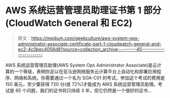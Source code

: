 # AWS 系统运营管理员助理证书第 1 部分(CloudWatch General 和 EC2)

> 原文：<https://medium.com/geekculture/aws-system-ops-administrator-associate-certificate-part-1-cloudwatch-general-and-ec2-4c0bec4056d8?source=collection_archive---------45----------------------->

AWS 系统运营管理员助理(AWS System Ops Administrator Associate)是云计算的一个等级，表明你足以在亚马逊网络服务云计算平台上自动化和部署应用程序、网络和系统。你需要通过一个名为 SOA-C01 的考试，参加这个考试的费用是 150 美元，至少要获得 720 分(或 72%)才能成为 AWS 系统运营管理员助理。考试是 65 个问题，我们的证书将只持续 3 年，但它仍然是一个很好的证书…